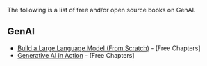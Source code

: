 The following is a list of free and/or open source books on GenAI.

## GenAI

* [Build a Large Language Model (From Scratch)](https://https://www.manning.com/books/build-a-large-language-model-from-scratch)  -  [Free Chapters]
* [Generative AI in Action](https://www.manning.com/books/generative-ai-in-action)  -  [Free Chapters]
  
